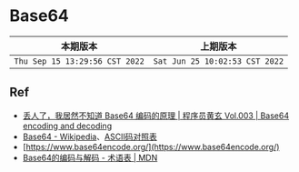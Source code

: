 # Base64


|本期版本|上期版本
|:---:|:---:
`Thu Sep 15 13:29:56 CST 2022` | `Sat Jun 25 10:02:53 CST 2022`


## Ref

* [丢人了，我居然不知道 Base64 编码的原理 | 程序员黄玄 Vol.003 | Base64 encoding and decoding](https://www.youtube.com/watch?v=BruRNCe5gH0)
* [Base64 - Wikipedia](https://en.wikipedia.org/wiki/Base64)、[ASCII码对照表](https://tool.oschina.net/commons?type=4)
* [https://www.base64encode.org/](https://www.base64encode.org/)
* [Base64的编码与解码 - 术语表 | MDN](https://developer.mozilla.org/zh-CN/docs/Glossary/Base64)
